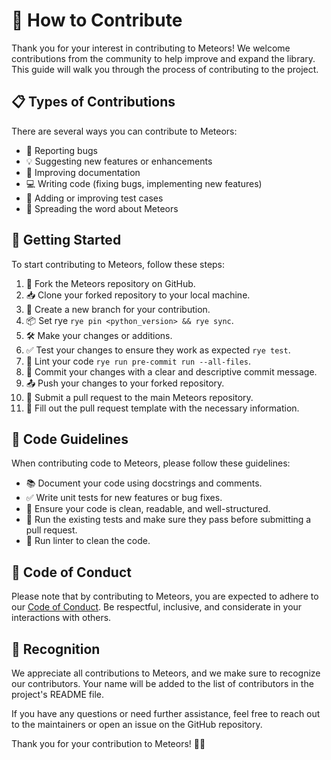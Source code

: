 # 🤝 How to Contribute

Thank you for your interest in contributing to Meteors! We welcome contributions from the community to help improve and expand the library. This guide will walk you through the process of contributing to the project.

## 📋 Types of Contributions

There are several ways you can contribute to Meteors:

- 🐛 Reporting bugs
- 💡 Suggesting new features or enhancements
- 📖 Improving documentation
- 💻 Writing code (fixing bugs, implementing new features)
- 🧪 Adding or improving test cases
- 📣 Spreading the word about Meteors

## 🌿 Getting Started

To start contributing to Meteors, follow these steps:

1. 🍴 Fork the Meteors repository on GitHub.
2. 📥 Clone your forked repository to your local machine.
3. 🔀 Create a new branch for your contribution.
4. 📦 Set rye `rye pin <python_version> && rye sync`.
5. 🛠️ Make your changes or additions.
6. ✅ Test your changes to ensure they work as expected `rye test`.
7. 🧹 Lint your code `rye run pre-commit run --all-files`.
8. 📝 Commit your changes with a clear and descriptive commit message.
9. 📤 Push your changes to your forked repository.
10. 🔌 Submit a pull request to the main Meteors repository.
11. 📝 Fill out the pull request template with the necessary information.

## 📐 Code Guidelines

When contributing code to Meteors, please follow these guidelines:

- 📚 Document your code using docstrings and comments.
- ✅ Write unit tests for new features or bug fixes.
- 🧹 Ensure your code is clean, readable, and well-structured.
- 🚨 Run the existing tests and make sure they pass before submitting a pull request.
- 🐍 Run linter to clean the code.

## 📜 Code of Conduct

Please note that by contributing to Meteors, you are expected to adhere to our [Code of Conduct](https://github.com/xai4space/meteors/blob/main/code_of_conduct.md). Be respectful, inclusive, and considerate in your interactions with others.

## 🙌 Recognition

We appreciate all contributions to Meteors, and we make sure to recognize our contributors. Your name will be added to the list of contributors in the project's README file.

If you have any questions or need further assistance, feel free to reach out to the maintainers or open an issue on the GitHub repository.

Thank you for your contribution to Meteors! 🎉🚀
